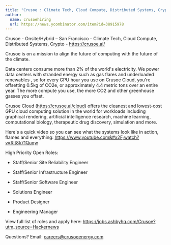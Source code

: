 ```yaml
---
title: "Crusoe : Climate Tech, Cloud Compute, Distributed Systems, Crypto"
author:
  name: crusoehiring
  url: https://news.ycombinator.com/item?id=38915978
---
```

Crusoe - Onsite&#x2F;Hybrid – San Francisco - Climate Tech, Cloud Compute, Distributed Systems, Crypto - <a href="https:&#x2F;&#x2F;crusoe.ai&#x2F;" rel="nofollow">https:&#x2F;&#x2F;crusoe.ai&#x2F;</a>

Crusoe is on a mission to align the future of computing with the future of the climate.

Data centers consume more than 2% of the world&#x27;s electricity.  We power data centers with stranded energy such as gas flares  and underloaded renewables , so for every GPU hour you use on Crusoe Cloud, you&#x27;re offsetting 0.5kg of CO2e, or approximately 4.4 metric tons over an entire year. The more compute you use, the more CO2 and other greenhouse gasses you offset.

Crusoe Cloud (<a href="https:&#x2F;&#x2F;crusoe.ai&#x2F;cloud" rel="nofollow">https:&#x2F;&#x2F;crusoe.ai&#x2F;cloud</a>) offers the cleanest and lowest-cost GPU cloud computing solution in the world for workloads including graphical rendering, artificial intelligence research, machine learning, computational biology, therapeutic drug discovery, simulation and more.

Here&#x27;s a quick video so you can see what the systems look like in action, flames and everything: <a href="https:&#x2F;&#x2F;www.youtube.com&#x2F;watch?v=Rlt8k71Quqw" rel="nofollow">https:&#x2F;&#x2F;www.youtube.com&#x2F;watch?v=Rlt8k71Quqw</a>

High Priority Open Roles:

- Staff&#x2F;Senior Site Reliability Engineer

- Staff&#x2F;Senior Infrastructure Engineer

- Staff&#x2F;Senior Software Engineer

- Solutions Engineer

- Product Designer

- Engineering Manager

View full list of roles and apply here: <a href="https:&#x2F;&#x2F;jobs.ashbyhq.com&#x2F;Crusoe?utm_source=Hackernews">https:&#x2F;&#x2F;jobs.ashbyhq.com&#x2F;Crusoe?utm_source=Hackernews</a>

Questions? Email: careers@crusoeenergy.com
